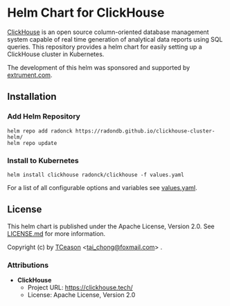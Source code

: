 # Helm Chart for ClickHouse

[ClickHouse](https://clickhouse.tech/) is an open source column-oriented database management system capable of real time generation of analytical data reports using 
SQL queries.
This repository provides a helm chart for easily setting up a ClickHouse cluster in Kubernetes.

The development of this helm was sponsored and supported by [extrument.com](https://extrument.com/).


## Installation

### Add Helm Repository

```
helm repo add radonck https://radondb.github.io/clickhouse-cluster-helm/
helm repo update
```

### Install to Kubernetes

```
helm install clickhouse radonck/clickhouse -f values.yaml
```

For a list of all configurable options and variables see [values.yaml](values.yaml).


## License

This helm chart is published under the Apache License, Version 2.0.
See [LICENSE.md](LICENSE.md) for more information.

Copyright (c) by [TCeason](https://tceason.github.io/) &lt;[tai_chong@foxmail.com](tai_chong@foxmail.com)&gt; .


### Attributions

  * **ClickHouse**
    * Project URL: https://clickhouse.tech/
    * License: Apache License, Version 2.0

